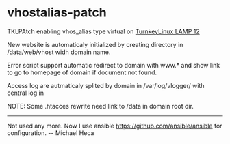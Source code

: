 vhostalias-patch
================

TKLPAtch enabling vhos_alias type virtual on [TurnkeyLinux LAMP 12](http://www.turnkeylinux.org/lampstack)

New website is automaticaly initialized by creating directory in /data/web/vhost widh domain name.

Error script support automatic redirect to domain with www.* and show link to go to homepage of domain if document not found.

Access log are autmaticaly splited by domain in /var/log/vlogger/<domain> with central log in 

NOTE: Some .htacces rewrite need link to /data in domain root dir.

---

Not used any more. 
Now I use ansible https://github.com/ansible/ansible for configuration. 
-- Michael Heca
